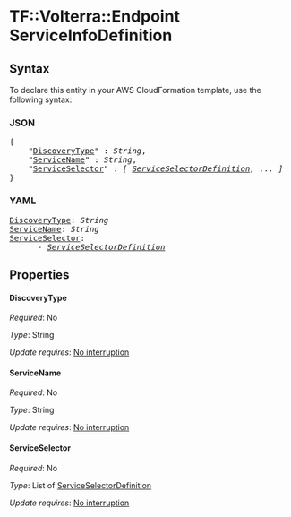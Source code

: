 # TF::Volterra::Endpoint ServiceInfoDefinition

## Syntax

To declare this entity in your AWS CloudFormation template, use the following syntax:

### JSON

<pre>
{
    "<a href="#discoverytype" title="DiscoveryType">DiscoveryType</a>" : <i>String</i>,
    "<a href="#servicename" title="ServiceName">ServiceName</a>" : <i>String</i>,
    "<a href="#serviceselector" title="ServiceSelector">ServiceSelector</a>" : <i>[ <a href="serviceselectordefinition.md">ServiceSelectorDefinition</a>, ... ]</i>
}
</pre>

### YAML

<pre>
<a href="#discoverytype" title="DiscoveryType">DiscoveryType</a>: <i>String</i>
<a href="#servicename" title="ServiceName">ServiceName</a>: <i>String</i>
<a href="#serviceselector" title="ServiceSelector">ServiceSelector</a>: <i>
      - <a href="serviceselectordefinition.md">ServiceSelectorDefinition</a></i>
</pre>

## Properties

#### DiscoveryType

_Required_: No

_Type_: String

_Update requires_: [No interruption](https://docs.aws.amazon.com/AWSCloudFormation/latest/UserGuide/using-cfn-updating-stacks-update-behaviors.html#update-no-interrupt)

#### ServiceName

_Required_: No

_Type_: String

_Update requires_: [No interruption](https://docs.aws.amazon.com/AWSCloudFormation/latest/UserGuide/using-cfn-updating-stacks-update-behaviors.html#update-no-interrupt)

#### ServiceSelector

_Required_: No

_Type_: List of <a href="serviceselectordefinition.md">ServiceSelectorDefinition</a>

_Update requires_: [No interruption](https://docs.aws.amazon.com/AWSCloudFormation/latest/UserGuide/using-cfn-updating-stacks-update-behaviors.html#update-no-interrupt)

